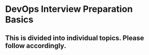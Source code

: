 # DevOps Interview Preparation Basics
 
## This is divided into individual topics. Please follow accordingly.

